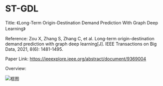 # ST-GDL

Title: 《Long-Term Origin-Destination Demand Prediction With Graph Deep Learning》 

Reference: Zou X, Zhang S, Zhang C, et al. Long-term origin-destination demand prediction with graph deep learning[J]. IEEE Transactions on Big Data, 2021, 8(6): 1481-1495.

Paper Link: https://ieeexplore.ieee.org/abstract/document/9369004

Overview: 

![框图](https://ieeexplore.ieee.org/mediastore_new/IEEE/content/media/6687317/9944943/9369004/yu1-3063553-large.gif)